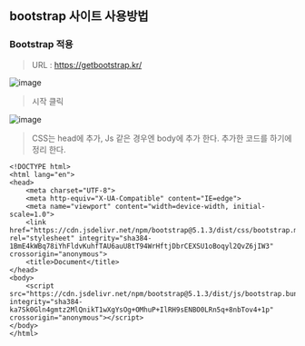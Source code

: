 ## bootstrap 사이트 사용방법

### Bootstrap 적용
> URL : https://getbootstrap.kr/

![image](https://user-images.githubusercontent.com/60457431/159628095-3f9ba7dd-daaf-46f6-9f81-b329ed09bcbf.png)

> 시작 클릭

![image](https://user-images.githubusercontent.com/60457431/159628204-adc39743-fe06-4c8c-ab81-4ea3a627b398.png)

> CSS는 head에 추가, Js 같은 경우엔 body에 추가 한다. 추가한 코드를 하기에 정리 한다. 
> 
```
<!DOCTYPE html>
<html lang="en">
<head>
    <meta charset="UTF-8">
    <meta http-equiv="X-UA-Compatible" content="IE=edge">
    <meta name="viewport" content="width=device-width, initial-scale=1.0">
    <link href="https://cdn.jsdelivr.net/npm/bootstrap@5.1.3/dist/css/bootstrap.min.css" rel="stylesheet" integrity="sha384-1BmE4kWBq78iYhFldvKuhfTAU6auU8tT94WrHftjDbrCEXSU1oBoqyl2QvZ6jIW3" crossorigin="anonymous">
    <title>Document</title>
</head>
<body>
    <script src="https://cdn.jsdelivr.net/npm/bootstrap@5.1.3/dist/js/bootstrap.bundle.min.js" integrity="sha384-ka7Sk0Gln4gmtz2MlQnikT1wXgYsOg+OMhuP+IlRH9sENBO0LRn5q+8nbTov4+1p" crossorigin="anonymous"></script>
</body>
</html>
```
